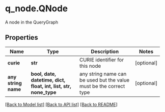 # q_node.QNode

A node in the QueryGraph
## Properties
Name | Type | Description | Notes
------------ | ------------- | ------------- | -------------
**curie** | **str** | CURIE identifier for this node | [optional] 
**any string name** | **bool, date, datetime, dict, float, int, list, str, none_type** | any string name can be used but the value must be the correct type | [optional]

[[Back to Model list]](../README.md#documentation-for-models) [[Back to API list]](../README.md#documentation-for-api-endpoints) [[Back to README]](../README.md)


